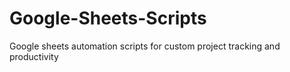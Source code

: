# Google-Sheets-Scripts
Google sheets automation scripts for custom project tracking and productivity
